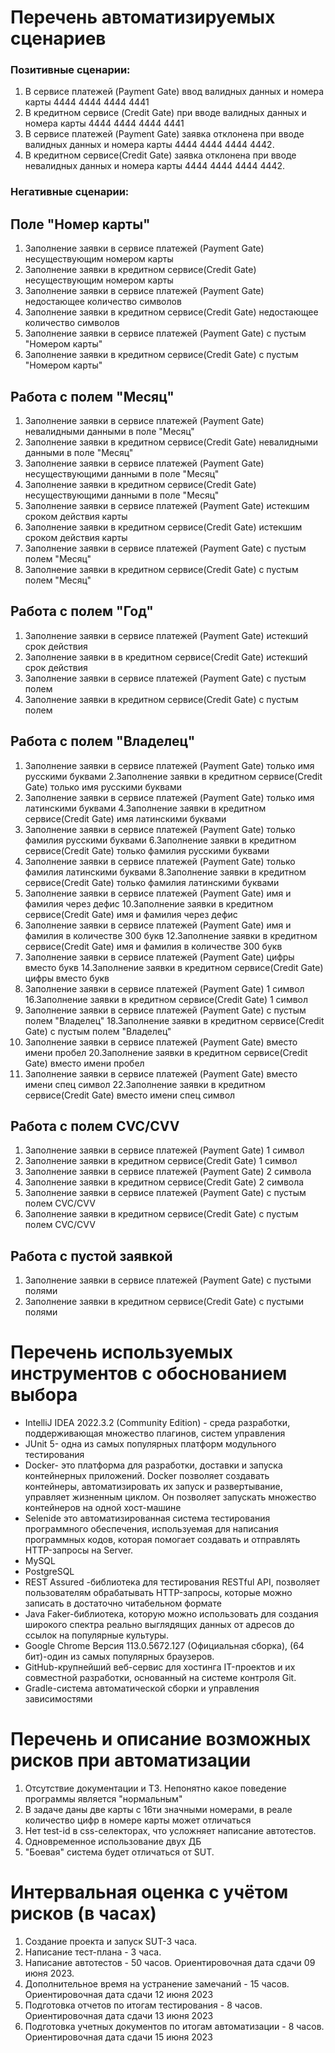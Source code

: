 # Перечень автоматизируемых сценариев


### Позитивные сценарии:

1. В сервисе платежей (Payment Gate) ввод валидных данных и номера карты 4444 4444 4444 4441
2. В кредитном сервисе (Credit Gate) при вводе валидных данных и номера карты 4444 4444 4444 4441
3. В сервисе платежей (Payment Gate) заявка отклонена при вводе валидных данных и номера карты 4444 4444 4444 4442.
4. В кредитном сервисе(Credit Gate) заявка отклонена при вводе невалидных данных и номера карты 4444 4444 4444 4442.

### Негативные сценарии:
## Поле "Номер карты"
1. Заполнение заявки в сервисе платежей (Payment Gate) несуществующим номером карты
2. Заполнение заявки в кредитном сервисе(Credit Gate) несуществующим номером карты
3. Заполнение заявки в сервисе платежей (Payment Gate) недостающее количество символов
4. Заполнение заявки в кредитном сервисе(Credit Gate) недостающее количество символов
5. Заполнение заявки в сервисе платежей (Payment Gate) с пустым "Номером карты"
6. Заполнение заявки в кредитном сервисе(Credit Gate) с пустым "Номером карты"

## Работа с полем "Месяц"
1. Заполнение заявки в сервисе платежей (Payment Gate) невалидными данными в поле "Месяц"
2. Заполнение заявки в кредитном сервисе(Credit Gate) невалидными данными в поле "Месяц"
3. Заполнение заявки в сервисе платежей (Payment Gate) несуществующими данными в поле "Месяц"
4. Заполнение заявки в кредитном сервисе(Credit Gate) несуществующими данными в поле "Месяц"
5. Заполнение заявки в сервисе платежей (Payment Gate) истекшим сроком действия карты
6. Заполнение заявки в кредитном сервисе(Credit Gate) истекшим сроком действия карты
7. Заполнение заявки в сервисе платежей (Payment Gate) с пустым полем "Месяц"
8. Заполнение заявки в кредитном сервисе(Credit Gate) с пустым полем "Месяц"

## Работа с полем "Год"

1. Заполнение заявки в сервисе платежей (Payment Gate) истекший срок действия
2. Заполнение заявки в в кредитном сервисе(Credit Gate) истекший срок действия
3. Заполнение заявки в сервисе платежей (Payment Gate) с пустым полем
4. Заполнение заявки в кредитном сервисе(Credit Gate) с пустым полем

## Работа с полем "Владелец"
1. Заполнение заявки в сервисе платежей (Payment Gate) только имя русскими буквами
   2.Заполнение заявки в кредитном сервисе(Credit Gate) только имя русскими буквами
3. Заполнение заявки в сервисе платежей (Payment Gate) только имя латинскими буквами
   4.Заполнение заявки в кредитном сервисе(Credit Gate) имя латинскими буквами
5. Заполнение заявки в сервисе платежей (Payment Gate) только фамилия русскими буквами
   6.Заполнение заявки  в кредитном сервисе(Credit Gate) только фамилия русскими буквами
7. Заполнение заявки в сервисе платежей (Payment Gate) только фамилия латинскими буквами
   8.Заполнение заявки в кредитном сервисе(Credit Gate) только фамилия латинскими буквами
9. Заполнение заявки в сервисе платежей (Payment Gate) имя и фамилия через дефис
   10.Заполнение заявки в кредитном сервисе(Credit Gate) имя и фамилия через дефис
11. Заполнение заявки в сервисе платежей (Payment Gate) имя и фамилия в количестве 300 букв
    12.Заполнение заявки в кредитном сервисе(Credit Gate) имя и фамилия в количестве 300 букв
13. Заполнение заявки в сервисе платежей (Payment Gate) цифры вместо букв
    14.Заполнение заявки в кредитном сервисе(Credit Gate) цифры вместо букв
15. Заполнение заявки в сервисе платежей (Payment Gate) 1 символ
    16.Заполнение заявки в кредитном сервисе(Credit Gate) 1 символ
17. Заполнение заявки в сервисе платежей (Payment Gate) с пустым полем "Владелец"
    18.Заполнение заявки в кредитном сервисе(Credit Gate) с пустым полем "Владелец"
19. Заполнение заявки в сервисе платежей (Payment Gate) вместо имени пробел
    20.Заполнение заявки в кредитном сервисе(Credit Gate) вместо имени пробел
21. Заполнение заявки в сервисе платежей (Payment Gate) вместо имени спец символ
    22.Заполнение заявки в кредитном сервисе(Credit Gate) вместо имени  спец символ


## Работа с полем CVC/CVV

1. Заполнение заявки в сервисе платежей (Payment Gate) 1 символ
2. Заполнение заявки в кредитном сервисе(Credit Gate) 1 символ
3. Заполнение заявки в сервисе платежей (Payment Gate) 2 символа
4. Заполнение заявки в кредитном сервисе(Credit Gate) 2 символа
5. Заполнение заявки в сервисе платежей (Payment Gate) с пустым полем CVC/CVV
6. Заполнение заявки в кредитном сервисе(Credit Gate) с пустым полем CVC/CVV

## Работа с пустой заявкой

1. Заполнение заявки в сервисе платежей (Payment Gate) с пустыми полями
2. Заполнение заявки в кредитном сервисе(Credit Gate) с пустыми полями


# Перечень используемых инструментов с обоснованием выбора
- IntelliJ IDEA 2022.3.2 (Community Edition) - среда разработки, поддерживающая множество плагинов, систем управления
- JUnit 5- одна из самых популярных платформ модульного тестирования
- Docker- это платформа для разработки, доставки и запуска контейнерных приложений. Docker позволяет создавать контейнеры, автоматизировать их запуск и развертывание, управляет жизненным циклом. Он позволяет запускать множество контейнеров на одной хост-машине
- Selenide это автоматизированная система тестирования программного обеспечения, используемая для написания программных кодов, которая помогает создавать и отправлять HTTP-запросы на Server.
- MySQL
- PostgreSQL
- REST Assured -библиотека для тестирования RESTful API, позволяет пользователям обрабатывать HTTP-запросы, которые можно записать в достаточно читабельном формате
- Java Faker-библиотека, которую можно использовать для создания широкого спектра реально выглядящих данных от адресов до ссылок на популярные культуры.
- Google Chrome Версия 113.0.5672.127 (Официальная сборка), (64 бит)-один из самых популярных браузеров.
- GitHub-крупнейший веб-сервис для хостинга IT-проектов и их совместной разработки, основанный на системе контроля Git.
- Gradle-система автоматической сборки и управления зависимостями

# Перечень и описание возможных рисков при автоматизации

1. Отсутствие документации и ТЗ. Непонятно какое поведение программы является "нормальным"
1. В задаче даны две карты с 16ти значными номерами, в реале количество цифр в номере карты может отличаться
1. Нет test-id в css-селекторах, что усложняет написание автотестов.
1. Одновременное использование двух ДБ
1. "Боевая" система будет отличаться от SUT.

# Интервальная оценка с учётом рисков (в часах)

1. Создание проекта и запуск SUT-3 часа.
1. Написание тест-плана - 3 часа.
1. Написание автотестов - 50 часов. Ориентировочная дата сдачи 09 июня 2023.
1. Дополнительное время на устранение замечаний - 15 часов. Ориентировочная дата сдачи 12 июня 2023
1. Подготовка отчетов по итогам тестирования - 8 часов. Ориентировочная дата сдачи 13 июня 2023
1. Подготовка учетных документов по итогам автоматизации - 8 часов. Ориентировочная дата сдачи 15 июня 2023
